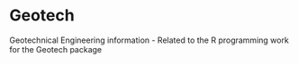 # Geotech
Geotechnical Engineering information - 
Related to the R programming work for the Geotech package
